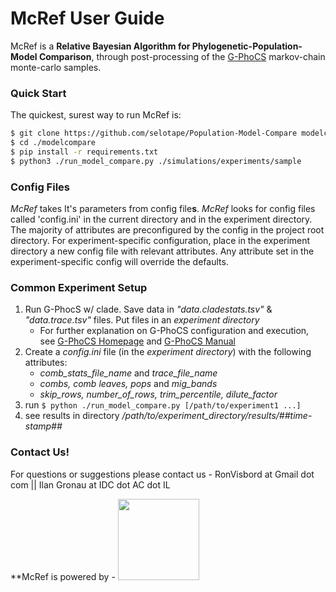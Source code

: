 # McRef User Guide



McRef is a **Relative Bayesian Algorithm for Phylogenetic-Population-Model Comparison**, through post-processing of the [G-PhoCS](http://compgen.cshl.edu/GPhoCS/) markov-chain monte-carlo samples.



### Quick Start
The quickest, surest way to run McRef is:
```bash
$ git clone https://github.com/selotape/Population-Model-Compare modelcompare
$ cd ./modelcompare
$ pip install -r requirements.txt
$ python3 ./run_model_compare.py ./simulations/experiments/sample
```


### Config Files
*McRef* takes It's parameters from config file**s**. *McRef* looks for config files called 'config.ini' in the current directory and in the experiment directory.
The majority of attributes are preconfigured by the config in the project root directory. For experiment-specific configuration, place in the experiment directory a new config file with relevant attributes. Any attribute set in the experiment-specific config will override the defaults.


### Common Experiment Setup
1. Run G-PhocS w/ clade. Save data in *"data.cladestats.tsv"* & *"data.trace.tsv"* files. Put files in an *experiment directory*
    * For further explanation on G-PhoCS configuration and execution, see  [G-PhoCS Homepage](http://compgen.cshl.edu/GPhoCS/) and [G-PhoCS Manual](http://compgen.cshl.edu/GPhoCS/GPhoCS_Manual.pdf)
2. Create a *config.ini* file (in the *experiment directory*) with the following attributes:
    * *comb_stats_file_name* and *trace_file_name*
    * *combs, comb leaves, pops* and *mig_bands*
    * *skip_rows, number_of_rows, trim_percentile, dilute_factor*
3. run `$ python ./run_model_compare.py [/path/to/experiment1 ...]`
4. see results in directory */path/to/experiment_directory/results/##time-stamp##* 


### Contact Us!
For questions or suggestions please contact us - RonVisbord at Gmail dot com || Ilan Gronau at IDC dot AC dot IL

**McRef is powered by - <img src="http://www.faculty.idc.ac.il/igronau/images/research/gphocs-logo.png"  width="130"/>
